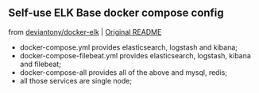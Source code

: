 ## Self-use ELK Base docker compose config

from [deviantony/docker-elk](https://github.com/deviantony/docker-elk) | [Original README](./README.original.md)

* docker-compose.yml provides elasticsearch, logstash and kibana;
* docker-compose-filebeat.yml provides elasticsearch, logstash, kibana and filebeat;
* docker-compose-all provides all of the above and mysql, redis;
* all those services are single node;
